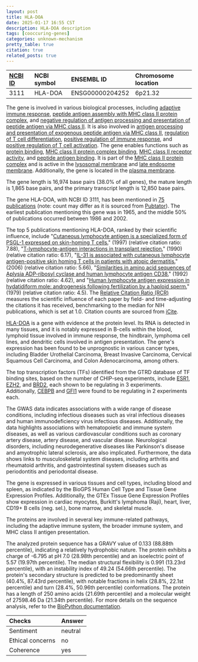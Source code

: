 ```yaml
---
layout: post
title: HLA-DOA
date: 2025-01-17 16:55 CST
description: HLA-DOA description
tags: [cooccuring-genes]
categories: unknown-mechanism
pretty_table: true
citation: true
related_posts: true
---
```




| [NCBI ID](https://www.ncbi.nlm.nih.gov/gene/3111) | NCBI symbol | ENSEMBL ID | Chromosome location |
| :-------- | :------- | :-------- | :------- |
| 3111  | HLA-DOA | ENSG00000204252 | 6p21.32 |



The gene is involved in various biological processes, including [adaptive immune response](https://amigo.geneontology.org/amigo/term/GO:0002250), [peptide antigen assembly with MHC class II protein complex](https://amigo.geneontology.org/amigo/term/GO:0002503), and [negative regulation of antigen processing and presentation of peptide antigen via MHC class II](https://amigo.geneontology.org/amigo/term/GO:0002587). It is also involved in [antigen processing and presentation of exogenous peptide antigen via MHC class II](https://amigo.geneontology.org/amigo/term/GO:0019886), [regulation of T cell differentiation](https://amigo.geneontology.org/amigo/term/GO:0045580), [positive regulation of immune response](https://amigo.geneontology.org/amigo/term/GO:0050778), and [positive regulation of T cell activation](https://amigo.geneontology.org/amigo/term/GO:0050870). The gene enables functions such as [protein binding](https://amigo.geneontology.org/amigo/term/GO:0005515), [MHC class II protein complex binding](https://amigo.geneontology.org/amigo/term/GO:0023026), [MHC class II receptor activity](https://amigo.geneontology.org/amigo/term/GO:0032395), and [peptide antigen binding](https://amigo.geneontology.org/amigo/term/GO:0042605). It is part of the [MHC class II protein complex](https://amigo.geneontology.org/amigo/term/GO:0042613) and is active in the [lysosomal membrane](https://amigo.geneontology.org/amigo/term/GO:0005765) and [late endosome membrane](https://amigo.geneontology.org/amigo/term/GO:0031902). Additionally, the gene is located in the [plasma membrane](https://amigo.geneontology.org/amigo/term/GO:0005886).


The gene length is 16,974 base pairs (38.0% of all genes), the mature length is 1,865 base pairs, and the primary transcript length is 12,850 base pairs.


The gene HLA-DOA, with NCBI ID 3111, has been mentioned in [75 publications](https://pubmed.ncbi.nlm.nih.gov/?term=%22HLA-DOA%22) (note: count may differ as it is sourced from [Pubtator](https://academic.oup.com/nar/article/47/W1/W587/5494727)). The earliest publication mentioning this gene was in 1965, and the middle 50% of publications occurred between 1986 and 2002.


The top 5 publications mentioning HLA-DOA, ranked by their scientific influence, include "[Cutaneous lymphocyte antigen is a specialized form of PSGL-1 expressed on skin-homing T cells.](https://pubmed.ncbi.nlm.nih.gov/9353122)" (1997) (relative citation ratio: 7.88), "[T-lymphocyte-antigen interactions in transplant rejection.](https://pubmed.ncbi.nlm.nih.gov/2405272)" (1990) (relative citation ratio: 6.17), "[IL-31 is associated with cutaneous lymphocyte antigen-positive skin homing T cells in patients with atopic dermatitis.](https://pubmed.ncbi.nlm.nih.gov/16461143)" (2006) (relative citation ratio: 5.66), "[Similarities in amino acid sequences of Aplysia ADP-ribosyl cyclase and human lymphocyte antigen CD38.](https://pubmed.ncbi.nlm.nih.gov/1471258)" (1992) (relative citation ratio: 4.62), and "[Human lymphocyte antigen expression in hydatidiform mole: androgenesis following fertilization by a haploid sperm.](https://pubmed.ncbi.nlm.nih.gov/92196)" (1979) (relative citation ratio: 4.5). The [Relative Citation Ratio (RCR)](https://journals.plos.org/plosbiology/article?id=10.1371/journal.pbio.1002541) measures the scientific influence of each paper by field- and time-adjusting the citations it has received, benchmarking to the median for NIH publications, which is set at 1.0. Citation counts are sourced from [iCite](https://icite.od.nih.gov).


[HLA-DOA](https://www.proteinatlas.org/ENSG00000204252-HLA-DOA) is a gene with evidence at the protein level. Its RNA is detected in many tissues, and it is notably expressed in B-cells within the blood, lymphoid tissue involved in immune response, the hindbrain, lymphoma cell lines, and dendritic cells involved in antigen presentation. The gene's expression has been found to be unprognostic in various cancer types, including Bladder Urothelial Carcinoma, Breast Invasive Carcinoma, Cervical Squamous Cell Carcinoma, and Colon Adenocarcinoma, among others.


The top transcription factors (TFs) identified from the GTRD database of TF binding sites, based on the number of CHIP-seq experiments, include [ESR1](https://www.ncbi.nlm.nih.gov/gene/2099), [EZH2](https://www.ncbi.nlm.nih.gov/gene/2146), and [BRD2](https://www.ncbi.nlm.nih.gov/gene/6046), each shown to be regulating in 3 experiments. Additionally, [CEBPB](https://www.ncbi.nlm.nih.gov/gene/1051) and [GFI1](https://www.ncbi.nlm.nih.gov/gene/2672) were found to be regulating in 2 experiments each.



The GWAS data indicates associations with a wide range of disease conditions, including infectious diseases such as viral infectious diseases and human immunodeficiency virus infectious diseases. Additionally, the data highlights associations with hematopoietic and immune system diseases, as well as various cardiovascular conditions such as coronary artery disease, artery disease, and vascular disease. Neurological disorders, including neurodegenerative diseases like Parkinson's disease and amyotrophic lateral sclerosis, are also implicated. Furthermore, the data shows links to musculoskeletal system diseases, including arthritis and rheumatoid arthritis, and gastrointestinal system diseases such as periodontitis and periodontal disease.



The gene is expressed in various tissues and cell types, including blood and spleen, as indicated by the BioGPS Human Cell Type and Tissue Gene Expression Profiles. Additionally, the GTEx Tissue Gene Expression Profiles show expression in cardiac myocytes, Burkitt's lymphoma (Raji), heart, liver, CD19+ B cells (neg. sel.), bone marrow, and skeletal muscle.


The proteins are involved in several key immune-related pathways, including the adaptive immune system, the broader immune system, and MHC class II antigen presentation.



The analyzed protein sequence has a GRAVY value of 0.133 (88.88th percentile), indicating a relatively hydrophobic nature. The protein exhibits a charge of -6.795 at pH 7.0 (28.98th percentile) and an isoelectric point of 5.57 (19.97th percentile). The median structural flexibility is 0.991 (13.23rd percentile), with an instability index of 49.24 (54.66th percentile). The protein's secondary structure is predicted to be predominantly sheet (40.4%, 87.43rd percentile), with notable fractions in helix (28.8%, 22.1st percentile) and turn (28.4%, 50.96th percentile) conformations. The protein has a length of 250 amino acids (21.69th percentile) and a molecular weight of 27598.46 Da (21.34th percentile). For more details on the sequence analysis, refer to the [BioPython documentation](https://biopython.org/docs/1.75/api/Bio.SeqUtils.ProtParam.html).





| Checks    | Answer |
| :-------- | :------- |
| Sentiment  | neutral   |
| Ethical concerns | no     |
| Coherence    | yes    |